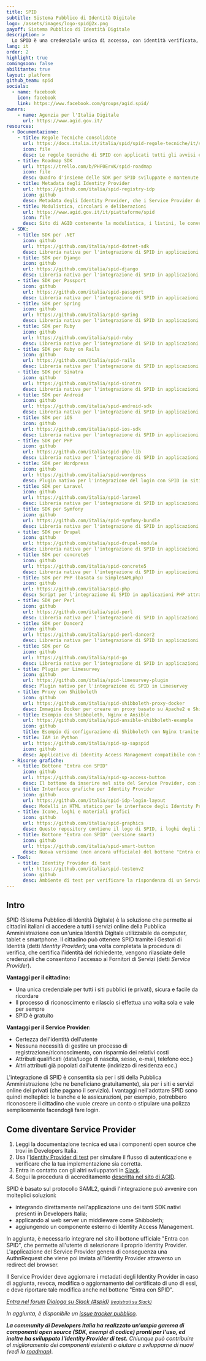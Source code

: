 ```yaml
---
title: SPID
subtitle: Sistema Pubblico di Identità Digitale
logo: /assets/images/logo-spid@2x.png
payoff: Sistema Pubblico di Identità Digitale
description: >
  Lo SPID è una credenziale unica di accesso, con identità verificata, integrabile da siti pubblici e privati.
lang: it
order: 2
highlight: true
comingsoon: false
abilitante: true
layout: platform
github_team: spid
socials:
  - name: facebook
    icon: facebook
    link: https://www.facebook.com/groups/agid.spid/
owners:
    - name: Agenzia per l'Italia Digitale
      url: https://www.agid.gov.it/
resources:
  - Documentazione:
    - title: Regole Tecniche consolidate
      url: https://docs.italia.it/italia/spid/spid-regole-tecniche/it/stabile/
      icon: file
      desc: Le regole tecniche di SPID con applicati tutti gli avvisi e le correzioni ai refusi, consultabili comodamente su Docs Italia
    - title: Roadmap SDK
      url: https://trello.com/b/PHF0ErvK/spid-roadmap
      icon: file
      desc: Quadro d'insieme delle SDK per SPID sviluppate e mantenute dalla community di Developers Italia
    - title: Metadata degli Identity Provider
      url: https://github.com/italia/spid-registry-idp
      icon: github
      desc: Metadata degli Identity Provider, che i Service Provider devono mantenere aggiornati
    - title: Modulistica, circolari e deliberazioni
      url: https://www.agid.gov.it/it/piattaforme/spid
      icon: file
      desc: Sito di AGID contenente la modulistica, i listini, le convenzioni e le deliberazioni che riguardano SPID
  - SDK:
    - title: SDK per .NET
      icon: github
      url: https://github.com/italia/spid-dotnet-sdk
      desc: Libreria nativa per l'integrazione di SPID in applicazioni .NET
    - title: SDK per Django
      icon: github
      url: https://github.com/italia/spid-django
      desc: Libreria nativa per l'integrazione di SPID in applicazioni Django (Python)
    - title: SDK per Passport
      icon: github
      url: https://github.com/italia/spid-passport
      desc: Libreria nativa per l'integrazione di SPID in applicazioni Node/Passport (Javascript)
    - title: SDK per Spring
      icon: github
      url: https://github.com/italia/spid-spring
      desc: Libreria nativa per l'integrazione di SPID in applicazioni Java Spring
    - title: SDK per Ruby
      icon: github
      url: https://github.com/italia/spid-ruby
      desc: Libreria nativa per l'integrazione di SPID in applicazioni Ruby
    - title: SDK per Ruby on Rails
      icon: github
      url: https://github.com/italia/spid-rails
      desc: Libreria nativa per l'integrazione di SPID in applicazioni Ruby on Rails
    - title: SDK per Sinatra
      icon: github
      url: https://github.com/italia/spid-sinatra
      desc: Libreria nativa per l'integrazione di SPID in applicazioni Sinatra (Ruby)
    - title: SDK per Android
      icon: github
      url: https://github.com/italia/spid-android-sdk
      desc: Libreria nativa per l'integrazione di SPID in applicazioni mobile Android (Java)
    - title: SDK per iOS
      icon: github
      url: https://github.com/italia/spid-ios-sdk
      desc: Libreria nativa per l'integrazione di SPID in applicazioni mobile iOS
    - title: SDK per PHP
      icon: github
      url: https://github.com/italia/spid-php-lib
      desc: Libreria nativa per l'integrazione di SPID in applicazioni PHP
    - title: SDK per Wordpress
      icon: github
      url: https://github.com/italia/spid-wordpress
      desc: Plugin nativo per l'integrazione del login con SPID in siti Wordpress (PHP)
    - title: SDK per Laravel
      icon: github
      url: https://github.com/italia/spid-laravel
      desc: Libreria nativa per l'integrazione di SPID in applicazioni Laravel (PHP)
    - title: SDK per Symfony
      icon: github
      url: https://github.com/italia/spid-symfony-bundle
      desc: Libreria nativa per l'integrazione di SPID in applicazioni Symfony (PHP)
    - title: SDK per Drupal
      icon: github
      url: https://github.com/italia/spid-drupal-module
      desc: Libreria nativa per l'integrazione di SPID in applicazioni Drupal (PHP)
    - title: SDK per concrete5
      icon: github
      url: https://github.com/italia/spid-concrete5
      desc: Libreria nativa per l'integrazione di SPID in applicazioni concrete5 (PHP)
    - title: SDK per PHP (basata su SimpleSAMLphp)
      icon: github
      url: https://github.com/italia/spid-php
      desc: Script per l'integrazione di SPID in applicazioni PHP attraverso l'installazione guidata di SimpleSAMLphp
    - title: SDK per Perl
      icon: github
      url: https://github.com/italia/spid-perl
      desc: Libreria nativa per l'integrazione di SPID in applicazioni Perl
    - title: SDK per Dancer2
      icon: github
      url: https://github.com/italia/spid-perl-dancer2
      desc: Libreria nativa per l'integrazione di SPID in applicazioni Dancer2 (Perl)
    - title: SDK per Go
      icon: github
      url: https://github.com/italia/spid-go
      desc: Libreria nativa per l'integrazione di SPID in applicazioni Golang
    - title: Plugin per Limesurvey
      icon: github
      url: https://github.com/italia/spid-limesurvey-plugin
      desc: Plugin nativo per l'integrazione di SPID in Limesurvey
    - title: Proxy con Shibboleth
      icon: github
      url: https://github.com/italia/spid-shibboleth-proxy-docker
      desc: Immagine Docker per creare un proxy basato su Apache2 e Shibboleth
    - title: Esempio con Shibboleth, Nginx e Ansible
      url: https://github.com/italia/spid-ansible-shibboleth-example
      icon: github
      title: Esempio di configurazione di Shibboleth con Nginx tramite un playbook Ansible
    - title: IAM in Python
      url: https://github.com/italia/spid-sp-sapspid
      icon: github
      desc: Applicativo di Identity Access Management compatibile con SPID sviluppato in Python
  - Risorse grafiche:
    - title: Bottone "Entra con SPID"
      icon: github
      url: https://github.com/italia/spid-sp-access-button
      desc: Il bottone da inserire nel sito del Service Provider, con integrata la scelta dell'Identity Provider
    - title: Interfacce grafiche per Identity Provider
      icon: github
      url: https://github.com/italia/spid-idp-login-layout
      desc: Modelli in HTML statico per le interfacce degli Identity Provider
    - title: Icone, loghi e materiali grafici
      icon: github
      url: https://github.com/italia/spid-graphics
      desc: Questo repository contiene il logo di SPID, i loghi degli Identity Provider ed altri materiali grafici
    - title: Bottone "Entra con SPID" (versione smart)
      icon: github
      url: https://github.com/italia/spid-smart-button
      desc: Nuova versione (non ancora ufficiale) del bottone "Entra con SPID", con integrata la scelta dell'Identity Provider
  - Tool:
    - title: Identity Provider di test
      url: https://github.com/italia/spid-testenv2
      icon: github
      desc: Ambiente di test per verificare la rispondenza di un Service Provider alle regole tecniche, eseguibile anche in locale
---
```


## Intro

SPID (Sistema Pubblico di Identità Digitale) è la soluzione che permette ai cittadini italiani di accedere a tutti i servizi online della Pubblica Amministrazione con un'unica Identità Digitale utilizzabile da computer, tablet e smartphone.
Il cittadino può ottenere SPID tramite i Gestori di Identità (detti *Identity Provider*); una volta completata la procedura di verifica, che certifica l'identità del richiedente, vengono rilasciate delle credenziali che consentono l'accesso ai Fornitori di Servizi (detti *Service Provider*).

**Vantaggi per il cittadino:**

- Una unica credenziale per tutti i siti pubblici (e privati), sicura e facile da ricordare
- Il processo di riconoscimento e rilascio si effettua una volta sola e vale per sempre
- SPID è gratuito

**Vantaggi per il Service Provider:**

- Certezza dell'identità dell'utente
- Nessuna necessità di gestire un processo di registrazione/riconoscimento, con risparmio dei relativi costi
- Attributi qualificati (data/luogo di nascita, sesso, e-mail, telefono ecc.)
- Altri attributi già popolati dall'utente (indirizzo di residenza ecc.)

L'integrazione di SPID è consentita sia per i siti della Pubblica Amministrazione (che ne beneficiano gratuitamente), sia per i siti e servizi online dei privati (che pagano il servizio). I vantaggi nell'adottare SPID sono quindi molteplici: le banche e le assicurazioni, per esempio, potrebbero riconoscere il cittadino che vuole creare un conto o stipulare una polizza semplicemente facendogli fare login.

## Come diventare Service Provider

1. Leggi la documentazione tecnica ed usa i componenti open source che trovi in Developers Italia.
2. Usa l'[Identity Provider di test](https://github.com/italia/spid-testenv2) per simulare il flusso di autenticazione e verificare che la tua implementazione sia corretta.
3. Entra in contatto con gli altri sviluppatori in [Slack](https://slack.developers.italia.it/).
4. Segui la procedura di accreditamento [descritta nel sito di AGID](https://www.spid.gov.it/come-diventare-fornitore-di-servizi-pubblici-e-privati-con-spid).

SPID è basato sul protocollo SAML2, quindi l'integrazione può avvenire con molteplici soluzioni:

- integrando direttamente nell'applicazione uno dei tanti SDK nativi presenti in Developers Italia;
- applicando al web server un middleware come Shibboleth;
- aggiungendo un componente esterno di Identity Access Management.

In aggiunta, è necessario integrare nel sito il bottone ufficiale "Entra con SPID", che permette all'utente di selezionare il proprio Identity Provider. L'applicazione del Service Provider genera di conseguenza una AuthnRequest che viene poi inviata all'Identity Provider attraverso un redirect del browser.

Il Service Provider deve aggiornare i metadati degli Identity Provider in caso di aggiunta, revoca, modifica o aggiornamento del certificato di uno di essi, e deve riportare tale modifica anche nel bottone "Entra con SPID".

<a class="btn btn-primary" href="https://forum.italia.it/c/spid"><i class="it-horn" /> Entra nel forum</a>
<a class="btn btn-primary" href="https://developersitalia.slack.com/messages/C73R3UQE8"><i class="it-comment" /> Dialoga su Slack (#spid)</a> <a href="https://slack.developers.italia.it/"><small>(registrati su Slack)</small></a>

In aggiunta, è disponibile un [issue tracker pubblico](https://github.com/italia/spid/issues).

**La community di Developers Italia ha realizzato un'ampia gamma di componenti open source (SDK, esempi di codice) pronti per l'uso, ed inoltre ha sviluppato l'Identity Provider di test.** Chiunque può contribuire al miglioramento dei componenti esistenti o aiutare a svilupparne di nuovi (vedi la [roadmap](https://trello.com/b/PHF0ErvK/spid-roadmap)).
